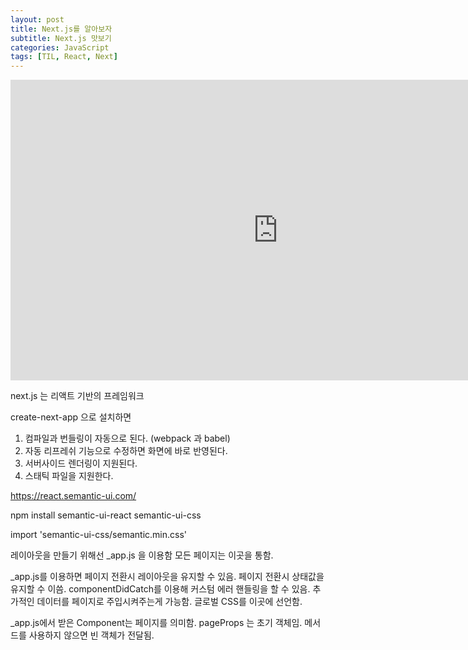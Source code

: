 ```yaml
---
layout: post
title: Next.js를 알아보자
subtitle: Next.js 맛보기
categories: JavaScript
tags: [TIL, React, Next]
---
```



<iframe width="855" height="481" src="https://www.youtube.com/embed/Ujjdn2wMIew?list=PLZKTXPmaJk8Lx3TqPlcEAzTL8zcpBz7NP" title="YouTube video player" frameborder="0" allow="accelerometer; autoplay; clipboard-write; encrypted-media; gyroscope; picture-in-picture" allowfullscreen></iframe>



next.js 는 리액트 기반의 프레임워크

create-next-app 으로 설치하면
1. 컴파일과 번들링이 자동으로 된다. (webpack 과 babel)
2. 자동 리프레쉬 기능으로 수정하면 화면에 바로 반영된다.
3. 서버사이드 렌더링이 지원된다.
4. 스태틱 파일을 지원한다.


https://react.semantic-ui.com/

npm install semantic-ui-react semantic-ui-css

import 'semantic-ui-css/semantic.min.css'

레이아웃을 만들기 위해선 _app.js 을 이용함
모든 페이지는 이곳을 통함.

_app.js를 이용하면 페이지 전환시 레이아웃을 유지할 수 있음.
페이지 전환시 상태값을 유지할 수 이씀.
componentDidCatch를 이용해 커스텀 에러 핸들링을 할 수 있음.
추가적인 데이터를 페이지로 주입시켜주는게 가능함.
글로벌 CSS를 이곳에 선언함.

_app.js에서 받은 Component는 페이지를 의미함.
pageProps 는 초기 객체임.
메서드를 사용하지 않으면 빈 객체가 전달됨.
